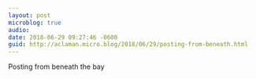 ```yaml
---
layout: post
microblog: true
audio: 
date: 2018-06-29 09:27:46 -0600
guid: http://aclaman.micro.blog/2018/06/29/posting-from-beneath.html
---
```

Posting from beneath the bay
